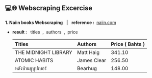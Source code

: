 ## 💻🌐 Webscraping Excercise
**1. Naiin books Webscraping**‎‏‏‎ ‏‏‎ ‎‏‏‎ ‎‎|‎‏‏‎ ‏‏‎ ‎‏‏‎ ‎‎**reference :‏‏‎ ‎**‏‏‎ ‎[naiin.com](https://www.naiin.com/)
- **result‏‏‎ ‎:‏‏‎ ‎**‏‏‎ ‏‏‎ ‎‎titles‏‏‎ ‏‏‎ ‎‎,‏‏‎ ‏‏‎ ‎‎authors‏‏‎ ‎‏‏‎ ‎,‏‏‎‏‏‎ ‎ ‎price
  
  | Titles | Authors | Price ( Bahts ) |
  | :---- | :------ | :---- |
  | THE MIDNIGHT LIBRARY | Matt Haig | 341.10 |
  | ATOMIC HABITS | James Clear | 256.50 |
  | หลังบ้านยูทูปเบอร์ | Bearhug | 148.00 |
